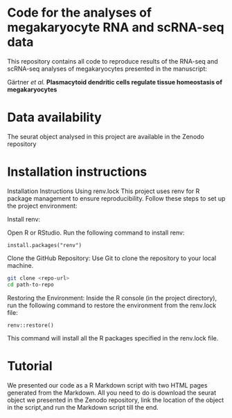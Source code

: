# Code for the analyses of megakaryocyte RNA and scRNA-seq data

This repository contains all code to reproduce results of the RNA-seq and scRNA-seq analyses of megakaryocytes presented in the manuscript:


Gärtner *et al.* **Plasmacytoid dendritic cells regulate tissue homeostasis of megakaryocytes**

# Data availability
The seurat object analysed in this project are available in the Zenodo repository

# Installation instructions
Installation Instructions Using renv.lock
This project uses renv for R package management to ensure reproducibility. Follow these steps to set up the project environment:

Install renv:

Open R or RStudio.
Run the following command to install renv:

```{R}
install.packages("renv")
```
Clone the GitHub Repository:
Use Git to clone the repository to your local machine. 

```bash
git clone <repo-url>
cd path-to-repo
```

Restoring the Environment:
Inside the R console (in the project directory), run the following command to restore the environment from the renv.lock file:

```{R}
renv::restore()
```
This command will install all the R packages specified in the renv.lock file.


# Tutorial
We presented our code as a R Markdown script with two HTML pages generated from the Markdown. All you need to do is download the seurat object we presented in the Zenodo repository, link the location of the object in the script,and run the Markdown script till the end.
